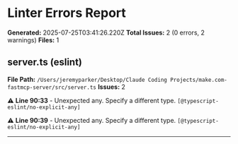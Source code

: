 # Linter Errors Report

**Generated:** 2025-07-25T03:41:26.220Z
**Total Issues:** 2 (0 errors, 2 warnings)
**Files:** 1

## server.ts (eslint)

**File Path:** `/Users/jeremyparker/Desktop/Claude Coding Projects/make.com-fastmcp-server/src/server.ts`
**Issues:** 2

⚠️ **Line 90:33** - Unexpected any. Specify a different type. `[@typescript-eslint/no-explicit-any]`

⚠️ **Line 90:39** - Unexpected any. Specify a different type. `[@typescript-eslint/no-explicit-any]`

---

